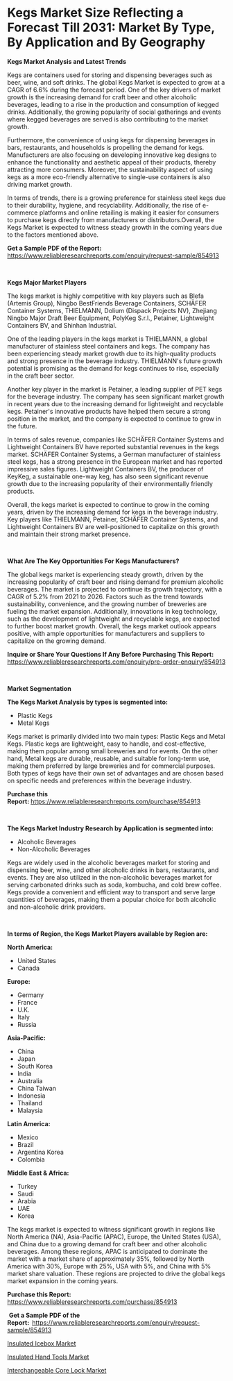<p><h1>Kegs Market Size Reflecting a Forecast Till 2031: Market By Type, By Application and By Geography</h1></p><p><strong>Kegs Market Analysis and Latest Trends</strong></p>
<p><p>Kegs are containers used for storing and dispensing beverages such as beer, wine, and soft drinks. The global Kegs Market is expected to grow at a CAGR of 6.6% during the forecast period. One of the key drivers of market growth is the increasing demand for craft beer and other alcoholic beverages, leading to a rise in the production and consumption of kegged drinks. Additionally, the growing popularity of social gatherings and events where kegged beverages are served is also contributing to the market growth.</p><p>Furthermore, the convenience of using kegs for dispensing beverages in bars, restaurants, and households is propelling the demand for kegs. Manufacturers are also focusing on developing innovative keg designs to enhance the functionality and aesthetic appeal of their products, thereby attracting more consumers. Moreover, the sustainability aspect of using kegs as a more eco-friendly alternative to single-use containers is also driving market growth.</p><p>In terms of trends, there is a growing preference for stainless steel kegs due to their durability, hygiene, and recyclability. Additionally, the rise of e-commerce platforms and online retailing is making it easier for consumers to purchase kegs directly from manufacturers or distributors.Overall, the Kegs Market is expected to witness steady growth in the coming years due to the factors mentioned above.</p></p>
<p><strong>Get a Sample PDF of the Report:&nbsp;</strong> <a href="https://www.reliableresearchreports.com/enquiry/request-sample/854913">https://www.reliableresearchreports.com/enquiry/request-sample/854913</a></p>
<p>&nbsp;</p>
<p><strong>Kegs Major Market Players</strong></p>
<p><p>The kegs market is highly competitive with key players such as Blefa (Artemis Group), Ningbo BestFriends Beverage Containers, SCHÄFER Container Systems, THIELMANN, Dolium (Dispack Projects NV), Zhejiang Ningbo Major Draft Beer Equipment, PolyKeg S.r.l., Petainer, Lightweight Containers BV, and Shinhan Industrial.</p><p>One of the leading players in the kegs market is THIELMANN, a global manufacturer of stainless steel containers and kegs. The company has been experiencing steady market growth due to its high-quality products and strong presence in the beverage industry. THIELMANN's future growth potential is promising as the demand for kegs continues to rise, especially in the craft beer sector.</p><p>Another key player in the market is Petainer, a leading supplier of PET kegs for the beverage industry. The company has seen significant market growth in recent years due to the increasing demand for lightweight and recyclable kegs. Petainer's innovative products have helped them secure a strong position in the market, and the company is expected to continue to grow in the future.</p><p>In terms of sales revenue, companies like SCHÄFER Container Systems and Lightweight Containers BV have reported substantial revenues in the kegs market. SCHÄFER Container Systems, a German manufacturer of stainless steel kegs, has a strong presence in the European market and has reported impressive sales figures. Lightweight Containers BV, the producer of KeyKeg, a sustainable one-way keg, has also seen significant revenue growth due to the increasing popularity of their environmentally friendly products.</p><p>Overall, the kegs market is expected to continue to grow in the coming years, driven by the increasing demand for kegs in the beverage industry. Key players like THIELMANN, Petainer, SCHÄFER Container Systems, and Lightweight Containers BV are well-positioned to capitalize on this growth and maintain their strong market presence.</p></p>
<p>&nbsp;</p>
<p><strong>What Are The Key Opportunities For Kegs Manufacturers?</strong></p>
<p><p>The global kegs market is experiencing steady growth, driven by the increasing popularity of craft beer and rising demand for premium alcoholic beverages. The market is projected to continue its growth trajectory, with a CAGR of 5.2% from 2021 to 2026. Factors such as the trend towards sustainability, convenience, and the growing number of breweries are fueling the market expansion. Additionally, innovations in keg technology, such as the development of lightweight and recyclable kegs, are expected to further boost market growth. Overall, the kegs market outlook appears positive, with ample opportunities for manufacturers and suppliers to capitalize on the growing demand.</p></p>
<p><strong>Inquire or Share Your Questions If Any Before Purchasing This Report:</strong> <a href="https://www.reliableresearchreports.com/enquiry/pre-order-enquiry/854913">https://www.reliableresearchreports.com/enquiry/pre-order-enquiry/854913</a></p>
<p>&nbsp;</p>
<p><strong>Market Segmentation</strong></p>
<p><strong>The Kegs Market Analysis by types is segmented into:</strong></p>
<p><ul><li>Plastic Kegs</li><li>Metal Kegs</li></ul></p>
<p><p>Kegs market is primarily divided into two main types: Plastic Kegs and Metal Kegs. Plastic kegs are lightweight, easy to handle, and cost-effective, making them popular among small breweries and for events. On the other hand, Metal kegs are durable, reusable, and suitable for long-term use, making them preferred by large breweries and for commercial purposes. Both types of kegs have their own set of advantages and are chosen based on specific needs and preferences within the beverage industry.</p></p>
<p><strong>Purchase this Report:&nbsp;</strong><a href="https://www.reliableresearchreports.com/purchase/854913">https://www.reliableresearchreports.com/purchase/854913</a></p>
<p>&nbsp;</p>
<p><strong>The Kegs Market Industry Research by Application is segmented into:</strong></p>
<p><ul><li>Alcoholic Beverages</li><li>Non-Alcoholic Beverages</li></ul></p>
<p><p>Kegs are widely used in the alcoholic beverages market for storing and dispensing beer, wine, and other alcoholic drinks in bars, restaurants, and events. They are also utilized in the non-alcoholic beverages market for serving carbonated drinks such as soda, kombucha, and cold brew coffee. Kegs provide a convenient and efficient way to transport and serve large quantities of beverages, making them a popular choice for both alcoholic and non-alcoholic drink providers.</p></p>
<p>&nbsp;</p>
<p><strong>In terms of Region, the Kegs Market Players available by Region are:</strong></p>
<p>
    <p> <strong> North America: </strong>
        <ul>
            <li>United States</li>
            <li>Canada</li>
        </ul>
        </p> 
    <p> <strong> Europe: </strong>
        <ul>
            <li>Germany</li>
            <li>France</li>
            <li>U.K.</li>
            <li>Italy</li>
            <li>Russia</li>
        </ul>
        </p> 
    <p> <strong> Asia-Pacific: </strong>
        <ul>
            <li>China</li>
            <li>Japan</li>
            <li>South Korea</li>
            <li>India</li>
            <li>Australia</li>
            <li>China Taiwan</li>
            <li>Indonesia</li>
            <li>Thailand</li>
            <li>Malaysia</li>
        </ul>
        </p> 
    <p> <strong> Latin America: </strong>
        <ul>
            <li>Mexico</li>
            <li>Brazil</li>
            <li>Argentina Korea</li>
            <li>Colombia</li>
        </ul>
        </p> 
    <p> <strong> Middle East & Africa: </strong>
        <ul>
            <li>Turkey</li>
            <li>Saudi</li>
            <li>Arabia</li>
            <li>UAE</li>
            <li>Korea</li>
        </ul>
    </p>
    </p>
<p><p>The kegs market is expected to witness significant growth in regions like North America (NA), Asia-Pacific (APAC), Europe, the United States (USA), and China due to a growing demand for craft beer and other alcoholic beverages. Among these regions, APAC is anticipated to dominate the market with a market share of approximately 35%, followed by North America with 30%, Europe with 25%, USA with 5%, and China with 5% market share valuation. These regions are projected to drive the global kegs market expansion in the coming years.</p></p>
<p><strong>Purchase this Report: </strong><a href="https://www.reliableresearchreports.com/purchase/854913">https://www.reliableresearchreports.com/purchase/854913</a></p>
<p>&nbsp;<strong>Get a Sample PDF of the Report:&nbsp;&nbsp;</strong><a href="https://www.reliableresearchreports.com/enquiry/request-sample/854913">https://www.reliableresearchreports.com/enquiry/request-sample/854913</a></p>
<p><strong></strong></p>
<p><p><a href="https://github.com/edytherolanlouisejk1miz0wig/Market-Research-Report-List-1/blob/main/insulated-icebox-market.md">Insulated Icebox Market</a></p><p><a href="https://github.com/peachesmcdowel1/Market-Research-Report-List-1/blob/main/insulated-hand-tools-market.md">Insulated Hand Tools Market</a></p><p><a href="https://github.com/RoccoManning/Market-Research-Report-List-4/blob/main/interchangeable-core-lock-market.md">Interchangeable Core Lock Market</a></p></p>